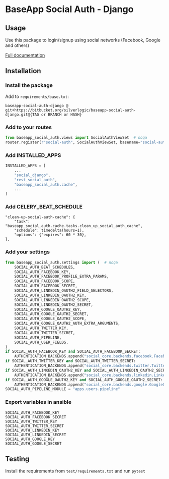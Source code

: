 # BaseApp Social Auth - Django

## Usage

Use this package to login/signup using social networks (Facebook, Google and others)

[Full documentation](https://github.com/st4lk/django-rest-social-auth#oauth-10a-workflow-with-rest-social-auth)

## Installation

### Install the package

Add to `requirements/base.txt`:

```
baseapp-social-auth-django @ git+https://bitbucket.org/silverlogic/baseapp-social-auth-django.git@{TAG or BRANCH or HASH}
```

### Add to your routes

```python
from baseapp_social_auth.views import SocialAuthViewSet  # noqa
router.register(r"social-auth", SocialAuthViewSet, basename="social-auth")
```

### Add INSTALLED_APPS

```python
INSTALLED_APPS = [
    ...
    "social_django",
    "rest_social_auth",
    "baseapp_social_auth.cache",
    ...
]
```

### Add CELERY_BEAT_SCHEDULE

```
"clean-up-social-auth-cache": {
    "task": "baseapp_social_auth.cache.tasks.clean_up_social_auth_cache",
    "schedule": timedelta(hours=1),
    "options": {"expires": 60 * 30},
},
```

### Add your settings

```python
from baseapp_social_auth.settings import (  # noqa
    SOCIAL_AUTH_BEAT_SCHEDULES,
    SOCIAL_AUTH_FACEBOOK_KEY,
    SOCIAL_AUTH_FACEBOOK_PROFILE_EXTRA_PARAMS,
    SOCIAL_AUTH_FACEBOOK_SCOPE,
    SOCIAL_AUTH_FACEBOOK_SECRET,
    SOCIAL_AUTH_LINKEDIN_OAUTH2_FIELD_SELECTORS,
    SOCIAL_AUTH_LINKEDIN_OAUTH2_KEY,
    SOCIAL_AUTH_LINKEDIN_OAUTH2_SCOPE,
    SOCIAL_AUTH_LINKEDIN_OAUTH2_SECRET,
    SOCIAL_AUTH_GOOGLE_OAUTH2_KEY,
    SOCIAL_AUTH_GOOGLE_OAUTH2_SECRET,
    SOCIAL_AUTH_GOOGLE_OAUTH2_SCOPE,
    SOCIAL_AUTH_GOOGLE_OAUTH2_AUTH_EXTRA_ARGUMENTS,
    SOCIAL_AUTH_TWITTER_KEY,
    SOCIAL_AUTH_TWITTER_SECRET,
    SOCIAL_AUTH_PIPELINE,
    SOCIAL_AUTH_USER_FIELDS,
)
if SOCIAL_AUTH_FACEBOOK_KEY and SOCIAL_AUTH_FACEBOOK_SECRET:
    AUTHENTICATION_BACKENDS.append("social_core.backends.facebook.FacebookOAuth2")
if SOCIAL_AUTH_TWITTER_KEY and SOCIAL_AUTH_TWITTER_SECRET:
    AUTHENTICATION_BACKENDS.append("social_core.backends.twitter.TwitterOAuth")
if SOCIAL_AUTH_LINKEDIN_OAUTH2_KEY and SOCIAL_AUTH_LINKEDIN_OAUTH2_SECRET:
    AUTHENTICATION_BACKENDS.append("social_core.backends.linkedin.LinkedinOAuth2")\
if SOCIAL_AUTH_GOOGLE_OAUTH2_KEY and SOCIAL_AUTH_GOOGLE_OAUTH2_SECRET:
    AUTHENTICATION_BACKENDS.append("social_core.backends.google.GoogleOAuth2")\
SOCIAL_AUTH_PIPELINE_MODULE = "apps.users.pipeline"
```

### Export variables in ansible

```
SOCIAL_AUTH_FACEBOOK_KEY
SOCIAL_AUTH_FACEBOOK_SECRET
SOCIAL_AUTH_TWITTER_KEY
SOCIAL_AUTH_TWITTER_SECRET
SOCIAL_AUTH_LINKEDIN_KEY
SOCIAL_AUTH_LINKEDIN_SECRET
SOCIAL_AUTH_GOOGLE_KEY
SOCIAL_AUTH_GOOGLE_SECRET
```

## Testing

Install the requirements from `test/requirements.txt` and run `pytest`
